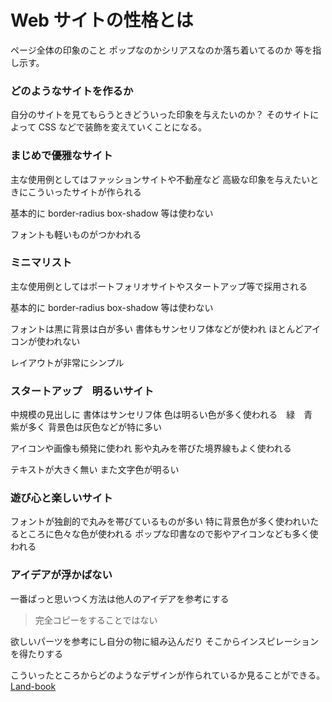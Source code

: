 # Web サイトの性格とは

ページ全体の印象のこと
ポップなのかシリアスなのか落ち着いてるのか
等を指し示す。

### どのようなサイトを作るか

自分のサイトを見てもらうときどういった印象を与えたいのか？
そのサイトによって CSS などで装飾を変えていくことになる。

### まじめで優雅なサイト

主な使用例としてはファッションサイトや不動産など
高級な印象を与えたいときにこういったサイトが作られる

基本的に border-radius box-shadow 等は使わない

フォントも軽いものがつかわれる

### ミニマリスト

主な使用例としてはポートフォリオサイトやスタートアップ等で採用される

基本的に border-radius box-shadow 等は使わない

フォントは黒に背景は白が多い
書体もサンセリフ体などが使われ
ほとんどアイコンが使われない

レイアウトが非常にシンプル

### スタートアップ　明るいサイト

中規模の見出しに
書体はサンセリフ体
色は明るい色が多く使われる　緑　青　紫が多く
背景色は灰色などが特に多い

アイコンや画像も頻発に使われ
影や丸みを帯びた境界線もよく使われる

テキストが大きく無い
また文字色が明るい

### 遊び心と楽しいサイト

フォントが独創的で丸みを帯びているものが多い
特に背景色が多く使われいたるところに色々な色が使われる
ポップな印書なので影やアイコンなども多く使われる

### アイデアが浮かばない

一番ぱっと思いつく方法は他人のアイデアを参考にする

> 完全コピーをすることではない

欲しいパーツを参考にし自分の物に組み込んだり
そこからインスピレーションを得たりする

こういったところからどのようなデザインが作られているか見ることができる。
[Land-book](https://land-book.com/)
